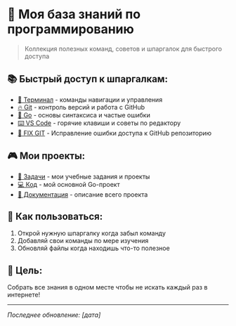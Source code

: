 # 🎯 Моя база знаний по программированию

> Коллекция полезных команд, советов и шпаргалок для быстрого доступа

## 📚 Быстрый доступ к шпаргалкам:

- [🚀 Терминал](./TERMINAL.md) - команды навигации и управления
- [🔥 Git](./GIT.md) - контроль версий и работа с GitHub  
- [🎯 Go](./GO-BASICS.md) - основы синтаксиса и частые ошибки
- [⌨️ VS Code](./VS-CODE.md) - горячие клавиши и советы по редактору
- [🔧 FIX GIT](./FIX-GIT-ACCESS.md) - Исправление ошибки доступа к GitHub репозиторию
## 🎮 Мои проекты:
- [📁 Задачи](./../Tasks/) - мои учебные задания и проекты
- [💻 Код](./../main.go) - мой основной Go-проект
- [📖 Документация](./../README.md) - описание всего проекта

## 📝 Как пользоваться:
1. Открой нужную шпаргалку когда забыл команду
2. Добавляй свои команды по мере изучения
3. Обновляй файлы когда находишь что-то полезное

## 🎯 Цель:
Собрать все знания в одном месте чтобы не искать каждый раз в интернете!

---

*Последнее обновление: [дата]*